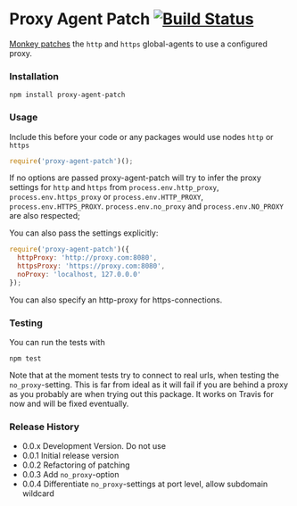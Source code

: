 # Proxy Agent Patch [![Build Status](https://travis-ci.org/luhmann/proxy-agent-patch.svg?branch=master)](https://travis-ci.org/luhmann/proxy-agent-patch)

[Monkey patches](https://en.wikipedia.org/wiki/Monkey_patch) the `http` and `https` global-agents to use a configured proxy.

### Installation
`npm install proxy-agent-patch`

### Usage

Include this before your code or any packages would use nodes `http` or `https`

```js
require('proxy-agent-patch')();
```

If no options are passed proxy-agent-patch will try to infer the proxy settings for `http` and `https` from
`process.env.http_proxy`, `process.env.https_proxy` or `process.env.HTTP_PROXY`, `process.env.HTTPS_PROXY`.
`process.env.no_proxy` and `process.env.NO_PROXY` are also respected;

You can also pass the settings explicitly:

```js
require('proxy-agent-patch')({
  httpProxy: 'http://proxy.com:8080',
  httpsProxy: 'https://proxy.com:8080',
  noProxy: 'localhost, 127.0.0.0'
});
```
You can also specify an http-proxy for https-connections.

### Testing

You can run the tests with

`npm test`

Note that at the moment tests try to connect to real urls, when testing the `no_proxy`-setting. This is far from ideal
as it will fail if you are behind a proxy as you probably are when trying out this package. It works on Travis for now
and will be fixed eventually.

### Release History
* 0.0.x Development Version. Do not use
* 0.0.1 Initial release version
* 0.0.2 Refactoring of patching
* 0.0.3 Add `no_proxy`-option
* 0.0.4 Differentiate `no_proxy`-settings at port level, allow subdomain wildcard
